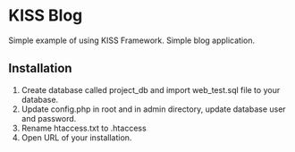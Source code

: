 # KISS Blog
Simple example of using KISS Framework. Simple blog application.

## Installation
1. Create database called project_db and import web_test.sql file to your database.
2. Update config.php in root and in admin directory, update database user and password.
3. Rename htaccess.txt to .htaccess
4. Open URL of your installation.

